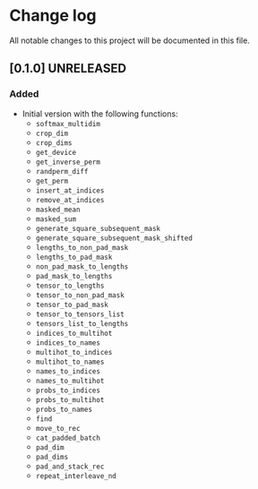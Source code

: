 # Change log

All notable changes to this project will be documented in this file.

## [0.1.0] UNRELEASED
### Added
- Initial version with the following functions:
    - `softmax_multidim`
    - `crop_dim`
    - `crop_dims`
    - `get_device`
    - `get_inverse_perm`
    - `randperm_diff`
    - `get_perm`
    - `insert_at_indices`
    - `remove_at_indices`
    - `masked_mean`
    - `masked_sum`
    - `generate_square_subsequent_mask`
    - `generate_square_subsequent_mask_shifted`
    - `lengths_to_non_pad_mask`
    - `lengths_to_pad_mask`
    - `non_pad_mask_to_lengths`
    - `pad_mask_to_lengths`
    - `tensor_to_lengths`
    - `tensor_to_non_pad_mask`
    - `tensor_to_pad_mask`
    - `tensor_to_tensors_list`
    - `tensors_list_to_lengths`
    - `indices_to_multihot`
    - `indices_to_names`
    - `multihot_to_indices`
    - `multihot_to_names`
    - `names_to_indices`
    - `names_to_multihot`
    - `probs_to_indices`
    - `probs_to_multihot`
    - `probs_to_names`
    - `find`
    - `move_to_rec`
    - `cat_padded_batch`
    - `pad_dim`
    - `pad_dims`
    - `pad_and_stack_rec`
    - `repeat_interleave_nd`
